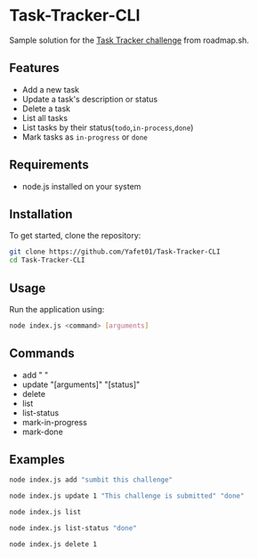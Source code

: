 # Task-Tracker-CLI

Sample solution for the [Task Tracker challenge](https://roadmap.sh/projects/task-tracker) from roadmap.sh.

## Features
- Add a new task
- Update a task's description or status
- Delete a task
- List all tasks
- List tasks by their status(`todo`,`in-process`,`done`)
- Mark tasks as `in-progress` or `done` 

## Requirements
- node.js installed on your system

## Installation
To get started, clone the repository:

```bash
git clone https://github.com/Yafet01/Task-Tracker-CLI
cd Task-Tracker-CLI
```

## Usage
Run the application using:
```bash 
node index.js <command> [arguments]
```
## Commands
- add " "
- update <ID> "[arguments]" "[status]"
- delete <ID> 
- list
- list-status <status>
- mark-in-progress <ID>
- mark-done <ID>

## Examples
```bash
node index.js add "sumbit this challenge"

node index.js update 1 "This challenge is submitted" "done"

node index.js list

node index.js list-status "done"

node index.js delete 1
```

